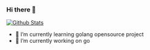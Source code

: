 ### Hi there 👋

[![Github Stats](https://github-readme-stats.vercel.app/api?username=ChenHaoHu&show_icons=true)](https://github.com/ChenHaoHu)

<!--events start -->


- 🌱 I’m currently learning golang opensource project
- 🔭 I’m currently working on go
  
<!--
  - 🔭 I’m currently working on go
 - 👯 I’m looking to collaborate on ...
     - 🤔 I’m looking for help with ...
- 💬 Ask me about ...
- 📫 How to reach me: ...
- 😄 Pronouns: ...
- ⚡ Fun fact: ...
-->



